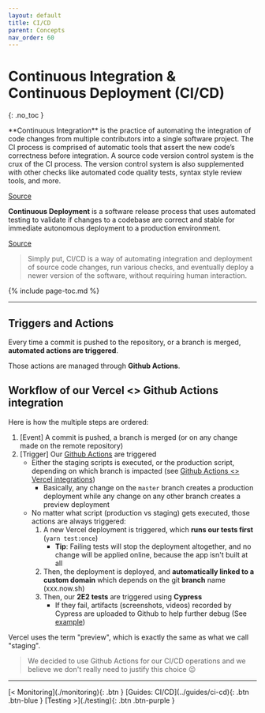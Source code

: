 ```yaml
---
layout: default
title: CI/CD
parent: Concepts
nav_order: 60
---
```


# Continuous Integration & Continuous Deployment (CI/CD)
{: .no_toc }

<div class="code-example" markdown="1">
**Continuous Integration** is the practice of automating the integration of code changes from multiple contributors into a single software project. The CI process is comprised of automatic tools that assert the new code’s correctness before integration. A source code version control system is the crux of the CI process. The version control system is also supplemented with other checks like automated code quality tests, syntax style review tools, and more.

[Source](https://www.atlassian.com/continuous-delivery/continuous-integration)

**Continuous Deployment** is a software release process that uses automated testing to validate if changes to a codebase are correct and stable for immediate autonomous deployment to a production environment.

[Source](https://www.atlassian.com/continuous-delivery/continuous-deployment)

> Simply put, CI/CD is a way of automating integration and deployment of source code changes, run various checks, and eventually deploy a newer version of the software, without requiring human interaction.
</div>

{% include page-toc.md %}

---

## Triggers and Actions

Every time a commit is pushed to the repository, or a branch is merged, **automated actions are triggered**.

Those actions are managed through **Github Actions**.

## Workflow of our Vercel <> Github Actions integration

Here is how the multiple steps are ordered:

1. [Event] A commit is pushed, a branch is merged (or on any change made on the remote repository)
1. [Trigger] Our [Github Actions](./.github/workflows) are triggered
    - Either the staging scripts is executed, or the production script, depending on which branch is impacted (see [Github Actions <> Vercel integrations](../guides/ci-cd/setup-github-actions))
        - Basically, any change on the `master` branch creates a production deployment while any change on any other branch creates a preview deployment
    - No matter what script (production vs staging) gets executed, those actions are always triggered:
        1. A new Vercel deployment is triggered, which **runs our tests first** (`yarn test:once`)
            - **Tip**: Failing tests will stop the deployment altogether, and no change will be applied online, because the app isn't built at all
        1. Then, the deployment is deployed, and **automatically linked to a custom domain** which depends on the git **branch** name (xxx.now.sh)
        1. Then, our **2E2 tests** are triggered using **Cypress**
            - If they fail, artifacts (screenshots, videos) recorded by Cypress are uploaded to Github to help further debug (See [example](https://github.com/UnlyEd/next-right-now/runs/474607960))

Vercel uses the term "preview", which is exactly the same as what we call "staging".

> We decided to use Github Actions for our CI/CD operations and we believe we don't really need to justify this choice :wink:

---

<div class="pagination-section">
    <span class="fs-4" markdown="1">
    [< Monitoring](./monitoring){: .btn }
    </span>
    <span class="fs-4" markdown="1">
    [Guides: CI/CD](../guides/ci-cd){: .btn .btn-blue }
    </span>
    <span class="fs-4" markdown="1">
    [Testing >](./testing){: .btn .btn-purple }
    </span>
</div>
